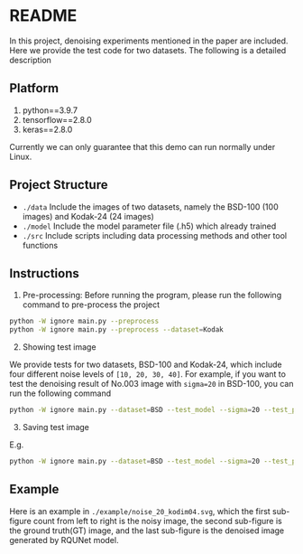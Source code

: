 # README

In this project, denoising experiments mentioned in the paper are included. Here we provide the test code for two datasets. The following is a detailed description

## Platform

1. python==3.9.7
2. tensorflow==2.8.0
3. keras==2.8.0

Currently we can only guarantee that this demo can run normally under Linux.

## Project Structure

- `./data` Include the images of two datasets, namely the BSD-100 (100 images) and Kodak-24 (24 images)
- `./model` Include the model parameter file (.h5) which already trained
- `./src` Include scripts including data processing methods and other tool functions

## Instructions

1. Pre-processing: Before running the program, please run the following command to pre-process the project

  ```bash
  python -W ignore main.py --preprocess 
  python -W ignore main.py --preprocess --dataset=Kodak 
  ```

2. Showing test image

  We provide tests for two datasets, BSD-100 and Kodak-24, which include four different noise levels of `[10, 20, 30, 40]`. For example, if you want to test the denoising result of No.003 image with `sigma=20` in BSD-100, you can run the following command

  ```bash
  python -W ignore main.py --dataset=BSD --test_model --sigma=20 --test_pic_num=003 --pic_show
  ```

3. Saving test image

  E.g.

  ```bash
  python -W ignore main.py --dataset=BSD --test_model --sigma=20 --test_pic_num=2 --pic_save
  ```

## Example

Here is an example in `./example/noise_20_kodim04.svg`, which the first sub-figure count from left to right is the noisy image, the second sub-figure is the ground truth(GT) image, and the last sub-figure is the denoised image generated by RQUNet model. 
